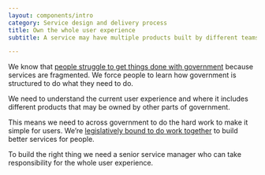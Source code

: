 ```yaml
---
layout: components/intro
category: Service design and delivery process
title: Own the whole user experience
subtitle: A service may have multiple products built by different teams — you need a service manager who understands and owns the whole user experience.

---
```


We know that [people struggle to get things done with government](https://www.dta.gov.au/blog/gov-au-is-a-mental-model-for-government/) because services are fragmented. We force people to learn how government is structured to do what they need to do.

We need to understand the current user experience and where it includes different products that may be owned by other parts of government.

This means we need to across government to do the hard work to make it simple for users. We’re [legislatively bound to do work together](http://www.finance.gov.au/resource-management/pgpa-act/) to build better services for people.

To build the right thing we need a senior service manager who can take responsibility for the whole user experience.
